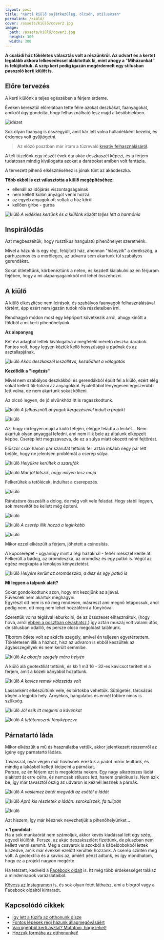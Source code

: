 ```yaml
---
layout: post
title: "Kerti kiülő sajátkezűleg, olcsón, stílusosan"
permalink: /kiülő/
cover: /assets/kiülő/cover2.jpg
image:
  path: /assets/kiülő/cover2.jpg
  height: 300
  width: 300
---
```




**A családi ház tökéletes választás volt a részünkről. Az udvart és a kertet legalább akkora lelkesedéssel alakítottuk ki, mint ahogy a  "Miházunkat" is felújítottuk. A szép kert pedig igazán megérdemelt egy stílusban passzoló kerti kiülőt is.**
 

## Előre tervezés

A kerti kiülőnk a teljes egészében a férjem érdeme.  





Éveken keresztül előrelátóan tette félre azokat deszkákat, faanyagokat, amikről úgy gondolta, hogy felhasználható lesz majd a későbbiekben.


![idézet](/assets/kertikiülő/idézet2.jpg)

Sok olyan faanyag is összegyűlt, amit kár lett volna hulladékként kezelni, és érdemes volt gyűjtögetni.

> Az előző posztban már írtam a tűzrevaló [kreatív felhasználásáról](/2019-05-16/fábólkreatívan).

A téli tüzelőnk egy részét évek óta akác deszkaszél képezi, és a férjem tudatosan mindig kiválogatta azokat a darabokat amiben volt fantázia. 

A tervezett pihenő elkészítéséhez is jónak tűnt az akácdeszka.  

**Több okból is ezt választotta a kiülő megépítéséhez:**


* ellenáll az időjárás viszontagságainak
* nem kellett külön anyagot venni hozzá
* az egyéb anyagok ott voltak a ház körül
* kellően girbe - gurba



![kiülő](/assets/kertikiülő/IMG_20190524_085912.jpg)
_A vidékies kertünk és a kiülőnk között teljes lett a harmónia_




## Inspirálódás


Azt megbeszéltük, hogy rusztikus hangulatú pihenőhelyet szeretnénk.

Mivel a házunk is egy régi, felújított ház, ahonnan "hiányzik" a derékszög, a párhuzamos és a merőleges, az udvarra sem akartunk túl szabályos gerendákat.

Sokat ötleteltünk, körbenéztünk a neten, és kezdett kialakulni az én férjuram fejében, hogy a mi alapanyagainkból mit lehet összehozni. 


## A kiülő


A kiülő elkészítése nem leírások, és szabályos faanyagok felhasználásával történt, épp ezért nem igazán tudok róla részleteiben írni.  

Rendhagyó módon most egy képriport következik arról, ahogy kinőtt a földből a mi kerti pihenőhelyünk.


**Az alapanyag**

Két évi adagból lettek kiválogatva a megfelelő méretű deszka darabok. Fontos volt, hogy legyen köztük kellő hosszúságú a padnak és az asztallapjának.

![kiülő](/assets/kertikiülő/IMG_20190417_065254.jpg)
_Akác deszkaszél leszállítva, kezdődhet a válogatás_



**Kezdődik a "legózás"**



Mivel nem szabályos deszkákból és gerendákból épült fel a kiülő, ezért elég sokat kellett tili-tolizni az anyagokkal. Épületfából lényegesen egyszerűbb lett volna, de nem akartunk sokat költeni. 

Az olcsó legyen, de jó elvünkhöz itt is ragaszkodtunk.

![kiülő](/assets/kertikiülő/1.jpg)
_A felhasznált anyagok kérgezésével indult a projekt_



![kiülő](/assets/kertikiülő/váz.png)



Az, hogy mi legyen majd a kiülő tetején, eléggé feladta a leckét... Nem akartuk olyan anyaggal lefedni, ami nem illik bele az általunk elképzelt képbe.
Cserép lett megszavazva, de ez a súlya miatt okozott némi fejtörést.

Először csak három pár szarufát tettünk fel, aztán inkább négy pár lett belőle, hogy ne jelentsen problémát a cserép súlya.


![kiülő](/assets/kertikiülő/tibivel.png)
_Helyükre kerültek a szarufák_



![kiülő](/assets/kertikiülő/8jav.jpg)
_Már jól látszik, hogy milyen lesz majd_

Felkerültek a tetőlécek, indulhat a cserepezés.

![kiülő](/assets/kertikiülő/10.jpg)

Ránézésre összeállt a dolog, de még volt vele feladat. Hogy stabil legyen, sok merevítőt be kellett még építeni. 






![kiülő](/assets/kertikiülő/11jav.jpg)

![kiülő](/assets/kertikiülő/létrás.png)
_A cserép illik hozzá a leginkább_

![kiülő](/assets/kertikiülő/14.jpg)


Mikor ezzel elkészült a férjem, jöhetett a csinosítás.

A kúpcserepet - ugyanúgy mint a régi házaknál - fehér mésszel kente át. Felkerült a bádog, az oromdeszka, az oromdísz és egy patkó is. Végül az egész megkapta a lenolajos kényeztetést.





![kiülő](/assets/kertikiülő/oromdísz.jpg)
_Helyére került az oromdeszka, a dísz és egy patkó is_






**Mi legyen a talpunk alatt?**

Sokat gondolkodtunk azon, hogy mit kezdjünk az aljával.  
Füvesnek nem akartuk meghagyni.  
Egyrészt ott nem is nő meg rendesen, másrészt ami megnő letapossuk, ahol pedig nem, ott meg nem lehet hozzáférni a fűnyíróval.

Szerettük volna téglával leburkolni, de az össszeset elhasználtuk, (hogy hova, arról [ebben a posztban olvashatsz,](/2019-04-23/tegla)) így aztán muszáj volt valami ütős, de stílusban odaillő, és persze olcsó megoldást találnunk.


Tiborom ötlete volt az akácfa szegély, amivel én teljesen egyetértettem. Tökéletesen illik a házhoz, hisz az udvaron is ebből készültek az ágyásszegélyek és nem került semmibe.

![kiülő](/assets/kertikiülő/keret.jpg)
_Az akácfa szegély mára helyén_



A kiülő alá geotextíliát tettünk, és kb 1 m3 16 - 32-es kavicsot terített el a férjem, amit a közeli bányából hozattunk.


![kiülő](/assets/kertikiülő/kavics.jpg)
_A kavics remek választás volt_

Lassanként elkészültünk vele, és birtokba vehettük. Sütögetés, tárcsázás idején a legjobb hely. Árnyékos, hangulatos és ennél többre nincs is szükség.

![kiülő](/assets/kertikiülő/IMG_20190523_154615.jpg)
_Jól esik itt meginni a kávénkat_

![kiülő](/assets/kertikiülő/IMG_20190523_155418.jpg)
_A tetőteraszról fényképezve_

## Párnatartó láda

Mikor elkészült a mű és használatba vettük, akkor jelentkezett részemről az igény egy párnatartó ládára. 

Tavasszal, nyár végén már hűvösnek éreztük a padot mikor leültünk, és mindig a lakásból kellett kicipelni a párnákat.  
Persze, az én férjem ezt is megoldotta nekem. Egy nagy alkatrészes ládát alakított át erre célra, és nemcsak stílusos lett, hanem praktikus is. Nem ázik be, így már tavasztól őszig  az udvaron is kéznél lesznek a párnák.

![kiülő](/assets/kertikiülő/láda.jpg)
_A vaslemez betét megvédi az esőtől a ládát_

![kiülő](/assets/kertikiülő/láda2.jpg)
_Apró kis részletek a ládán: sarokdíszek, fa tulipán_

![kiülő](/assets/kertikiülő/láda3.jpg)

Azt hiszem, így már késznek nevezhetjük a pihenőhelyünket...



**+ 1 gondolat:**   
Ha a sok munkaórát nem számoljuk, akkor kevés kiadással lett egy szép, egyedi kiülőnk. Persze, az akác deszakszélért fizettünk, de pluszban nem kellett venni semmit. Még a csavarok is azokból a kábeldobokból lettek kiszedve, amik már évekkel ezelőtt kerültek hozzánk. A cserép szintén meg volt. A geotextília és a kavics az, amiért pénzt adtunk, és így mondhatom, hogy ez a projekt nagyon megérte.


Ha tetszett, kedveld a <a href="https://www.facebook.com/Var%C3%A1zsolj-otthont-360330751226066/" target="_blank">Facebook oldalt</a> is. Itt még több érdekességet találsz a mindennapok varázslataiból.

<a href="https://www.instagram.com/varazsoljotthont/?hl=hu/" target="_blank">Kövess az Instagramon</a> is, és sok olyan fotót láthatsz, ami a blogról vagy a Facebook oldalról kimaradt.



## Kapcsolódó cikkek


* [Így lett a tüzifa az otthonunk dísze](/2019-05-16/fábólkreatívan)
* [Fontos lépések régi házunk állagmegóvásáért](/2019-04-03/állagmegóvás)
* [Varrógépből kerti asztal? Mutatom, hogy lehet!](/2019-02-12/varrogepasztal)
* [Hozzuk formába az otthonunkat!](/2019-03-26/dekoráció)

